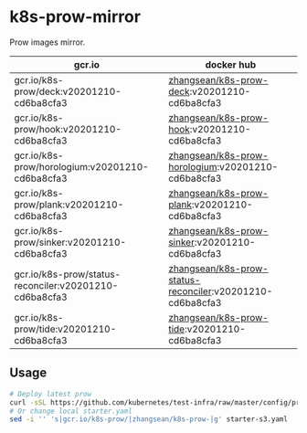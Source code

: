 # k8s-prow-mirror

Prow images mirror.

gcr.io | docker hub
---|---
gcr.io/k8s-prow/deck:v20201210-cd6ba8cfa3 | [zhangsean/k8s-prow-deck](https://hub.docker.com/r/zhangsean/k8s-prow-deck):v20201210-cd6ba8cfa3
gcr.io/k8s-prow/hook:v20201210-cd6ba8cfa3 | [zhangsean/k8s-prow-hook](https://hub.docker.com/r/zhangsean/k8s-prow-hook):v20201210-cd6ba8cfa3
gcr.io/k8s-prow/horologium:v20201210-cd6ba8cfa3 | [zhangsean/k8s-prow-horologium](https://hub.docker.com/r/zhangsean/k8s-prow-horologium):v20201210-cd6ba8cfa3
gcr.io/k8s-prow/plank:v20201210-cd6ba8cfa3 | [zhangsean/k8s-prow-plank](https://hub.docker.com/r/zhangsean/k8s-prow-plank):v20201210-cd6ba8cfa3
gcr.io/k8s-prow/sinker:v20201210-cd6ba8cfa3 | [zhangsean/k8s-prow-sinker](https://hub.docker.com/r/zhangsean/k8s-prow-sinker):v20201210-cd6ba8cfa3
gcr.io/k8s-prow/status-reconciler:v20201210-cd6ba8cfa3 | [zhangsean/k8s-prow-status-reconciler](https://hub.docker.com/r/zhangsean/k8s-prow-status-reconciler):v20201210-cd6ba8cfa3
gcr.io/k8s-prow/tide:v20201210-cd6ba8cfa3 | [zhangsean/k8s-prow-tide](https://hub.docker.com/r/zhangsean/k8s-prow-tide):v20201210-cd6ba8cfa3

## Usage

```bash
# Deploy latest prow
curl -sSL https://github.com/kubernetes/test-infra/raw/master/config/prow/cluster/starter-s3.yaml | sed 's|gcr.io/k8s-prow/|zhangsean/k8s-prow-|g' | kubectl apply -f -
# Or change local starter.yaml
sed -i '' 's|gcr.io/k8s-prow/|zhangsean/k8s-prow-|g' starter-s3.yaml
```
